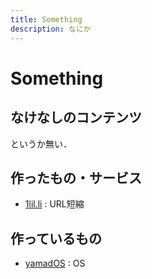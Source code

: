 ```yaml
---
title: Something
description: なにか
---
```


# Something

## なけなしのコンテンツ

というか無い．

## 作ったもの・サービス

- [1lil.li](https://1lil.li/s/) : URL短縮

## 作っているもの

- [yamadOS](https://github.com/yamader/os) : OS
